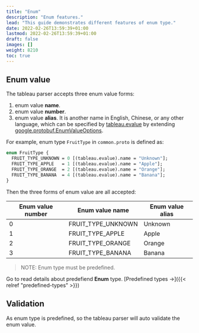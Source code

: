 ```yaml
---
title: "Enum"
description: "Enum features."
lead: "This guide demonstrates different features of enum type."
date: 2022-02-26T13:59:39+01:00
lastmod: 2022-02-26T13:59:39+01:00
draft: false
images: []
weight: 8210
toc: true
---
```


## Enum value

The tableau parser accepts three enum value forms:

  1. enum value **name**.
  2. enum value **number**.
  3. enum value **alias**. It is another name in English, Chinese, or any other language, which can be specified by [tableau.evalue](https://github.com/tableauio/tableau/blob/master/proto/tableau/protobuf/tableau.proto#L26) by extending [google.protobuf.EnumValueOptions](https://github.com/protocolbuffers/protobuf/blob/main/src/google/protobuf/descriptor.proto#L669).

For example, enum type `FruitType` in `common.proto` is defined as:

```protobuf
enum FruitType {
  FRUIT_TYPE_UNKNOWN = 0 [(tableau.evalue).name = "Unknown"];
  FRUIT_TYPE_APPLE   = 1 [(tableau.evalue).name = "Apple"];
  FRUIT_TYPE_ORANGE  = 2 [(tableau.evalue).name = "Orange"];
  FRUIT_TYPE_BANANA  = 4 [(tableau.evalue).name = "Banana"];
}
```

Then the three forms of enum value are all accepted:

| Enum value number | Enum value name    | Enum value alias |
|-------------------|--------------------|------------------|
| 0                 | FRUIT_TYPE_UNKNOWN | Unknown          |
| 1                 | FRUIT_TYPE_APPLE   | Apple            |
| 2                 | FRUIT_TYPE_ORANGE  | Orange           |
| 3                 | FRUIT_TYPE_BANANA  | Banana           |

> NOTE: Enum type must be predefined.

Go to read details about predefiend **Enum** type. [Predefined types →]({{< relref "predefined-types" >}})

## Validation

As enum type is predefined, so the tableau parser will auto validate the enum value.
